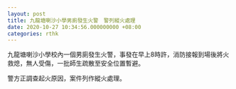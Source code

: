 ```yaml
---
layout: post
title: 九龍塘喇沙小學男廁發生火警　警列縱火處理
date: 2020-10-27 10:34:56.000000000 +08:00
categories: rthk
---
```


九龍塘喇沙小學校內一個男廁發生火警，事發在早上8時許，消防接報到場後將火救熄，無人受傷，一批師生疏散至安全位置暫避。

警方正調查起火原因，案件列作縱火處理。
